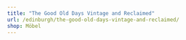 ```yaml
---
title: "The Good Old Days Vintage and Reclaimed"
url: /edinburgh/the-good-old-days-vintage-and-reclaimed/
shop: Möbel
---
```

